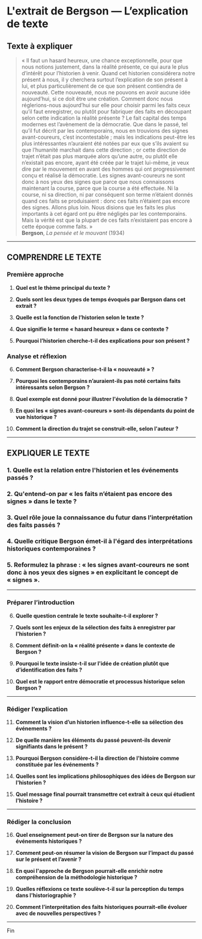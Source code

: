 # L'extrait de Bergson — L’explication de texte

## Texte à expliquer
> « Il faut un hasard heureux, une chance exceptionnelle, pour que nous notions justement, dans la réalité présente, ce qui aura le plus d’intérêt pour l’historien à venir. Quand cet historien considérera notre présent à nous, il y cherchera surtout l’explication de son présent à lui, et plus particulièrement de ce que son présent contiendra de nouveauté. Cette nouveauté, nous ne pouvons en avoir aucune idée aujourd’hui, si ce doit être une création. Comment donc nous réglerions-nous aujourd’hui sur elle pour choisir parmi les faits ceux qu’il faut enregistrer, ou plutôt pour fabriquer des faits en découpant selon cette indication la réalité présente ? Le fait capital des temps modernes est l’avènement de la démocratie. Que dans le passé, tel qu’il fut décrit par les contemporains, nous en trouvions des signes avant-coureurs, c’est incontestable ; mais les indications peut-être les plus intéressantes n’auraient été notées par eux que s’ils avaient su que l’humanité marchait dans cette direction ; or cette direction de trajet n’était pas plus marquée alors qu’une autre, ou plutôt elle n’existait pas encore, ayant été créée par le trajet lui-même, je veux dire par le mouvement en avant des hommes qui ont progressivement conçu et réalisé la démocratie. Les signes avant-coureurs ne sont donc à nos yeux des signes que parce que nous connaissons maintenant la course, parce que la course a été effectuée. Ni la course, ni sa direction, ni par conséquent son terme n’étaient donnés quand ces faits se produisaient : donc ces faits n’étaient pas encore des signes. Allons plus loin. Nous disions que les faits les plus importants à cet égard ont pu être négligés par les contemporains. Mais la vérité est que la plupart de ces faits n’existaient pas encore à cette époque comme faits. »  
> **Bergson**, *La pensée et le mouvant* (1934)

---

## COMPRENDRE LE TEXTE

### Première approche

1. **Quel est le thème principal du texte ?**

2. **Quels sont les deux types de temps évoqués par Bergson dans cet extrait ?**

3. **Quelle est la fonction de l’historien selon le texte ?**

4. **Que signifie le terme « hasard heureux » dans ce contexte ?**

5. **Pourquoi l’historien cherche-t-il des explications pour son présent ?**

### Analyse et réflexion

6. **Comment Bergson characterise-t-il la « nouveauté » ?**

7. **Pourquoi les contemporains n’auraient-ils pas noté certains faits intéressants selon Bergson ?**

8. **Quel exemple est donné pour illustrer l'évolution de la démocratie ?**

9. **En quoi les « signes avant-coureurs » sont-ils dépendants du point de vue historique ?**

10. **Comment la direction du trajet se construit-elle, selon l'auteur ?**

---

## EXPLIQUER LE TEXTE

### 1. Quelle est la relation entre l'historien et les événements passés ?

### 2. Qu'entend-on par « les faits n’étaient pas encore des signes » dans le texte ?

### 3. Quel rôle joue la connaissance du futur dans l’interprétation des faits passés ?

### 4. Quelle critique Bergson émet-il à l'égard des interprétations historiques contemporaines ?

### 5. Reformulez la phrase : « les signes avant-coureurs ne sont donc à nos yeux des signes » en explicitant le concept de « signes ».

---

### Préparer l’introduction

6. **Quelle question centrale le texte souhaite-t-il explorer ?**

7. **Quels sont les enjeux de la sélection des faits à enregistrer par l'historien ?**

8. **Comment définit-on la « réalité présente » dans le contexte de Bergson ?**

9. **Pourquoi le texte insiste-t-il sur l'idée de création plutôt que d’identification des faits ?**

10. **Quel est le rapport entre démocratie et processus historique selon Bergson ?**

---

### Rédiger l’explication

11. **Comment la vision d’un historien influence-t-elle sa sélection des événements ?**

12. **De quelle manière les éléments du passé peuvent-ils devenir signifiants dans le présent ?**

13. **Pourquoi Bergson considère-t-il la direction de l'histoire comme constituée par les événements ?**

14. **Quelles sont les implications philosophiques des idées de Bergson sur l'historien ?**

15. **Quel message final pourrait transmettre cet extrait à ceux qui étudient l'histoire ?**

---

### Rédiger la conclusion

16. **Quel enseignement peut-on tirer de Bergson sur la nature des événements historiques ?**

17. **Comment peut-on résumer la vision de Bergson sur l’impact du passé sur le présent et l’avenir ?**

18. **En quoi l'approche de Bergson pourrait-elle enrichir notre compréhension de la méthodologie historique ?**

19. **Quelles réflexions ce texte soulève-t-il sur la perception du temps dans l'historiographie ?**

20. **Comment l’interprétation des faits historiques pourrait-elle évoluer avec de nouvelles perspectives ?**

--- 

Fin